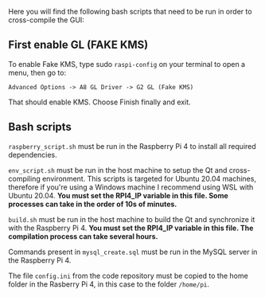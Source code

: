 Here you will find the following bash scripts that need to be run in order to cross-compile the GUI:

## First enable GL (FAKE KMS)
To enable Fake KMS, type sudo `raspi-config` on your terminal to open a menu, then go to:
```
Advanced Options -> A8 GL Driver -> G2 GL (Fake KMS)
```
That should enable KMS. Choose Finish finally and exit.

## Bash scripts
`raspberry_script.sh` must be run in the Raspberry Pi 4 to install all required dependencies.

`env_script.sh` must be run in the host machine to setup the Qt and cross-compiling environment. This scripts is targeted for Ubuntu 20.04 machines, therefore if you're using a Windows machine I recommend using WSL with Ubuntu 20.04. **You must set the RPI4_IP variable in this file. Some processes can take in the order of 10s of minutes.**

`build.sh` must be run in the host machine to build the Qt and synchronize it with the Raspberry Pi 4. **You must set the RPI4_IP variable in this file. The compilation process can take several hours.**

Commands present in `mysql_create.sql` must be run in the MySQL server in the Raspberry Pi 4.

The file `config.ini` from the code repository must be copied to the home folder in the Rasberry Pi 4, in this case to the folder `/home/pi`.